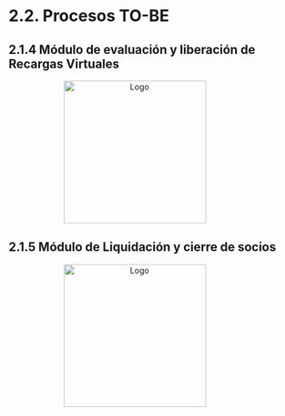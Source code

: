 # 2.2. Procesos TO-BE

## 2.1.4 Módulo de evaluación y liberación de Recargas Virtuales
<div align="center">
<a>
    <img src="" alt="Logo" width="250" style=" padding-right: 60px;">
</a>
</div>

## 2.1.5 Módulo de Liquidación y cierre de socios
<div align="center">
<a>
    <img src="https://github.com/fiis-bd242/bd242-grupo6/blob/main/src/BPMN%20TO-BE%20liquidaci%C3%B3n.png?raw=true" alt="Logo" width="250" style=" padding-right: 60px;">
</a>
</div>
